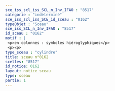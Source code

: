 ```yaml
---
sce_iss_scl_iss_SCL_n_Inv_IFAO : "8517"
categorie : "indéterminé"
sce_iss_scl_iss_SCE_id_sceau : "0162"
typeObjet : "Sceau"
sce_iss_SCL_n_Inv_IFAO : "8517"
id_sceau : "0162"
motif : |
 <p>en colonnes : symboles hiéroglyphiques</p>
 <p><p>
type_sceau : "cylindre"
title: sceau n°0162
scelles: "8517"
id_notice: 0162
layout: notice_sceau
type: sceau
partie: 1
---
```

